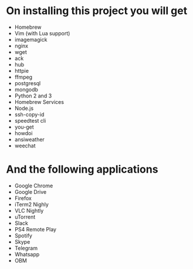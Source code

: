 # On installing this project you will get

- Homebrew
- Vim (with Lua support)
- imagemagick
- nginx
- wget
- ack
- hub
- httpie
- ffmpeg
- postgresql
- mongodb
- Python 2 and 3
- Homebrew Services
- Node.js
- ssh-copy-id
- speedtest cli
- you-get
- howdoi
- ansiweather
- weechat


# And the following applications

- Google Chrome
- Google Drive
- Firefox
- iTerm2 Nighly
- VLC Nightly
- uTorrent
- Slack
- PS4 Remote Play
- Spotify
- Skype
- Telegram
- Whatsapp
- OBM
